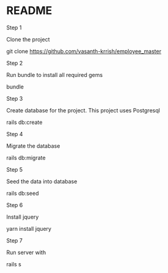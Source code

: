 # README

Step 1 

Clone the project 

git clone https://github.com/vasanth-krrish/employee_master

Step 2

Run bundle to install all required gems

bundle

Step 3

Create database for the project. This project uses Postgresql

rails db:create

Step 4

Migrate the database

rails db:migrate

Step 5

Seed the data into database

rails db:seed

Step 6

Install jquery

yarn install jquery

Step 7

Run server with

rails s
